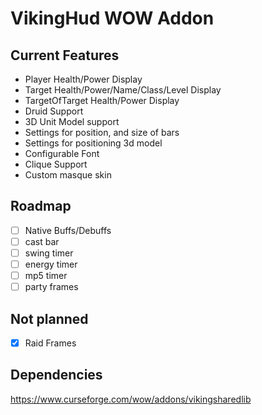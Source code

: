 # VikingHud WOW Addon
  
  
## Current Features
- Player Health/Power Display
- Target Health/Power/Name/Class/Level Display
- TargetOfTarget Health/Power Display
- Druid Support
- 3D Unit Model support
- Settings for position, and size of bars
- Settings for positioning 3d model
- Configurable Font
- Clique Support
- Custom masque skin
  
## Roadmap
- [ ] Native Buffs/Debuffs
- [ ] cast bar
- [ ] swing timer
- [ ] energy timer
- [ ] mp5 timer
- [ ] party frames
  
## Not planned
- [x] Raid Frames
  
  
## Dependencies
https://www.curseforge.com/wow/addons/vikingsharedlib
